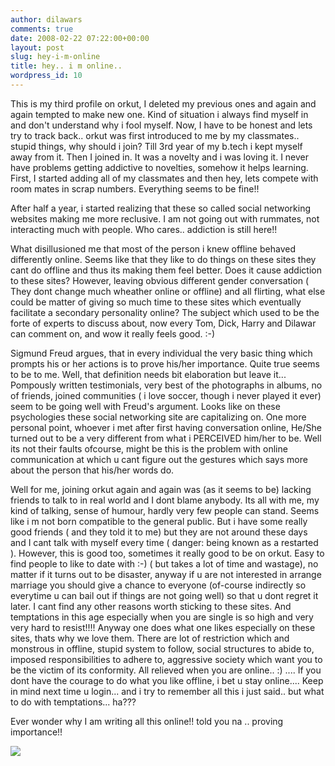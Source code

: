 ```yaml
---
author: dilawars
comments: true
date: 2008-02-22 07:22:00+00:00
layout: post
slug: hey-i-m-online
title: hey.. i m online..
wordpress_id: 10
---
```


This is my third profile on orkut, I deleted my previous ones and again and again tempted to make new one. Kind of situation i always find myself in and don't understand why i fool myself. Now, I have to be honest and lets try to track back.. orkut was first introduced to me by my classmates.. stupid things, why should i join? Till 3rd year of my b.tech i kept myself away from it. Then I joined in. It was a novelty and i was loving it. I never have problems getting addictive to novelties, somehow it helps learning. First, I started adding all of my classmates and then hey, lets compete with room mates in scrap numbers. Everything seems to be fine!!  
  
After half a year, i started realizing that these so called social networking websites making me more reclusive. I am not going out with rummates, not interacting much with people. Who cares.. addiction is still here!!  
  
What disillusioned me that most of the person i knew offline behaved differently online. Seems like that they like to do things on these sites they cant do offline and thus its making them feel better. Does it cause addiction to these sites? However, leaving obvious different gender conversation ( They dont change much wheather online or offline) and all flirting, what else could be matter of giving so much time to these sites which eventually facilitate a secondary personality online? The subject which used to be the forte of experts to discuss about, now every Tom, Dick, Harry and Dilawar can comment on, and wow it really feels good. :-)  
  
Sigmund Freud argues, that in every individual the very basic thing which prompts his or her actions is to prove his/her importance. Quite true seems to be to me. Well, that definition needs bit elaboration but leave it... Pompously written testimonials, very best of the photographs in albums, no of friends, joined communities ( i love soccer, though i never played it ever) seem to be going well with Freud's argument.  Looks like on these psychologies these social networking site are capitalizing on. One more personal point, whoever i met after first having conversation online, He/She turned out to be a very different from what i PERCEIVED him/her to be. Well its not their faults ofcourse, might be this is the problem with online communication at which u cant figure out the gestures which says more about the person that his/her words do.  
  
Well for me, joining orkut again and again was (as it seems to be) lacking friends to talk to in real world and I dont blame anybody. Its all with me, my kind of talking, sense of humour, hardly very few people can stand. Seems like i m not born compatible to the general public. But i have some really good friends ( and they told it to me) but they are not around these days and I cant talk with myself every time ( danger: being known as a restarted ). However, this is good too, sometimes it really good to be on orkut. Easy to find people to like to date with :-) ( but takes a lot of time and wastage), no matter if it turns out to be disaster, anyway if u are not interested in arrange marriage you should give a chance to everyone (of-course indirectly so everytime u can bail out if things are not going well) so that u dont regret it later. I cant find any other reasons worth sticking to these sites. And temptations in this age especially when you are single is so high and very very hard to resist!!!! Anyway one does what one likes especially on these sites, thats why we love them. There are lot of restriction which and monstrous in offline, stupid system to follow, social structures to abide to, imposed responsibilities to adhere to, aggressive society which want you to be the victim of its conformity. All relieved when you are online.. :) .... If you dont have the courage to do what you like offline, i bet u stay online.... Keep in mind next time u login... and i try to remember all this i just said.. but what to do with temptations... ha???  
  
Ever wonder why I am writing all this online!! told you na .. proving importance!!

![](https://blogger.googleusercontent.com/tracker/3794193585985230867-1961052829346342206?l=dilawarsays.blogspot.com)
